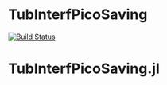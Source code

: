 # TubInterfPicoSaving

[![Build Status](https://github.com/your-GitHub-username/TubInterfPicoSaving.jl/actions/workflows/CI.yml/badge.svg?branch=main)](https://github.com/your-GitHub-username/TubInterfPicoSaving.jl/actions/workflows/CI.yml?query=branch%3Amain)
# TubInterfPicoSaving.jl
